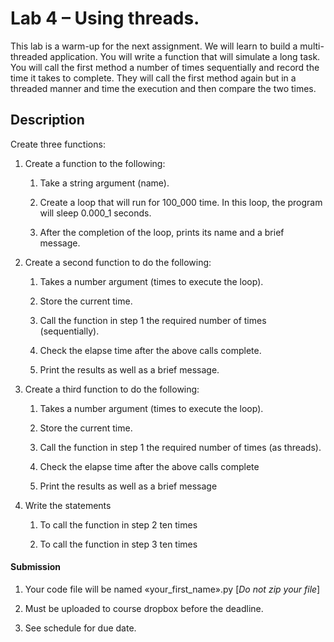 # Lab 4 – Using threads.

This lab is a warm-up for the next assignment. We will learn to build a
multi-threaded application. You will write a function that will simulate
a long task. You will call the first method a number of times
sequentially and record the time it takes to complete. They will call
the first method again but in a threaded manner and time the execution
and then compare the two times.

## Description

Create three functions:

1.  Create a function to the following:

    1.  Take a string argument (name).

    2.  Create a loop that will run for 100_000 time. In this loop, the
        program will sleep 0.000_1 seconds.

    3.  After the completion of the loop, prints its name and a brief
        message.

2.  Create a second function to do the following:

    1.  Takes a number argument (times to execute the loop).

    2.  Store the current time.

    3.  Call the function in step 1 the required number of times
        (sequentially).

    4.  Check the elapse time after the above calls complete.

    5.  Print the results as well as a brief message.

3.  Create a third function to do the following:

    1.  Takes a number argument (times to execute the loop).

    2.  Store the current time.

    3.  Call the function in step 1 the required number of times (as
        threads).

    4.  Check the elapse time after the above calls complete

    5.  Print the results as well as a brief message

4.  Write the statements

    1.  To call the function in step 2 ten times

    2.  To call the function in step 3 ten times

#### Submission

1.  Your code file will be named «your_first_name».py \[*Do not zip your
    file*\]

2.  Must be uploaded to course dropbox before the deadline.

3.  See schedule for due date.